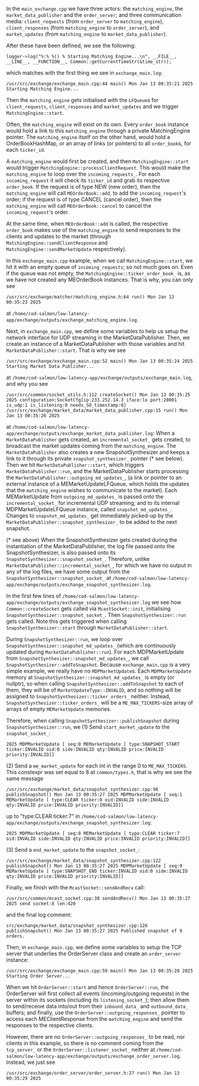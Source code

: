 In the `main_exchange.cpp` we have three actors: the `matching_engine`, the `market_data_publisher` and the `order_server`; and three communication media: `client_requests` (from `order_server` to `matching_engine`), `client_responses` (from `matching_engine` to `order_server`), and `market_updates` (from `matching_engine` to `market_data_publisher`).

After these have been defined, we see the following:
```
logger->log("%:% %() % Starting Matching Engine...\n", __FILE__, __LINE__, __FUNCTION__, Common::getCurrentTimeStr(&time_str));
```
which matches with the first thing we see in `exchange_main.log`:
```
/usr/src/exchange/exchange_main.cpp:44 main() Mon Jan 13 00:35:21 2025 Starting Matching Engine...
```
Then the `matching_engine` gets initialised with the `LFQueue`s for `client_requests`, `client_responses` and `market_updates` and we trigger `MatchingEngine::start`.

Often, the `matching_engine` will exist on its own. Every `order_book` instance would hold a link to this `matching_engine` through a private MatchingEngine pointer. The `matching_engine` itself on the other hand, would hold a OrderBookHashMap, or an array of links (or pointers) to all `order_book`s, for each `ticker_id`.

A `matching_engine` would first be created, and then `MatchingEngine::start` would trigger `MatchingEngine::processClientRequest`. This would make the `matching_engine` to loop over the `incoming_requests_`. For each `incoming_request` it will check its `ticker_id` and grab its respective `order_book`. If the request is of type NEW (new order), then the `matching_engine` will call `MEOrderBook::add`, to add the `incoming_request`'s order; if the request is of type CANCEL (cancel order), then the `matching_engine` will call `MEOrderBook::cancel` to cancel the `incoming_request`'s order.

At the same time, when `MEOrderBook::add` is called, the respective `order_book` makes use of the `matching_engine` to send responses to the clients and updates to the market (through `MatchingEngine::sendClientResponse` and `MatchingEngine::sendMarketUpdate` respectively).

In this `exchange_main.cpp` example, when we call `MatchingEngine::start`, we hit it with an empty queue of `incoming_requests`; so not much goes on. Even if the queue was not empty, the `MatchingEngine::ticker_order_book_` is, as we have not created any MEOrderBook instances. That is why, you can only see
```
/usr/src/exchange/matcher/matching_engine.h:64 run() Mon Jan 13 00:35:23 2025

```
at `/home/cod-salmon/low-latency-app/exchange/outputs/exchange_matching_engine.log`.

Next, in `exchange_main.cpp`, we define some variables to help us setup the network interface for UDP streaming in the MarketDataPublisher. Then, we create an instance of a MarketDataPublisher with those variables and hit `MarketDataPublisher::start`.  That is why we see
```
/usr/src/exchange/exchange_main.cpp:52 main() Mon Jan 13 00:35:24 2025 Starting Market Data Publisher...
```
at `/home/cod-salmon/low-latency-app/exchange/outputs/exchange_main.log`, and why you see 
```
/usr/src/common/socket_utils.h:112 createSocket() Mon Jan 13 00:35:25 2025 configuration:SocketCfg[ip:233.252.14.3 iface:lo port:20001 is_udp:1 is_listening:0 needs_SO_timestamp:0]
/usr/src/exchange/market_data/market_data_publisher.cpp:15 run() Mon Jan 13 00:35:26 2025
```
at `/home/cod-salmon/low-latency-app/exchange/outputs/exchange_market_data_publisher.log`: When a `MarketDataPublisher` gets created, an `incremental_socket_` gets created, to broadcast the market updates coming from the `matching_engine`.  The `MarketDataPublisher` also creates a new SnapshotSynthesizer and keeps a link to it through its private `snapshot_synthesizer_` pointer (* see below). Then we hit `MarketDataPublisher::start`, which triggers `MarketDataPublisher::run`, and the MarketDataPublisher starts processing the `MarketDataPublisher::outgoing_md_updates_`, (a link or pointer to an external instance of a MEMarketUpdateLFQueue, which holds the updates that the `matching_engine` wishes to communicate to the market). Each MEMarketUpdate from `outgoing_md_updates_` is passed onto the `incremental_socket_` for incremental UDP streaming; and to its internal MDPMarketUpdateLFQueue instance, called `snapshot_md_updates_`. Changes to `snapshot_md_updates_` get immediately picked-up by the `MarketDataPublisher::snapshot_synthesizer_` to be added to the next snapshot.

(* see above) When the SnapshotSynthesizer gets created during the instantiation of the MarketDataPublisher, the log file passed onto the SnapshotSynthesizer, is also passed onto its `SnapshotSynthesizer::snapshot_socket_`. Therefore, unlike `MarketDataPublisher::incremental_socket_`, for which we have no output in any of the log files, we have some output from the `SnapshotSynthesizer::snapshot_socket_` at `/home/cod-salmon/low-latency-app/exchange/outputs/exchange_snapshot_synthesizer.log`.

In the first few lines of `/home/cod-salmon/low-latency-app/exchange/outputs/exchange_snapshot_synthesizer.log` we see how `Common::createSocket` gets called via `McastSocket::init`, initialising `SnapshotSynthesizer::snapshot_socket_`. Then `SnapshotSynthesizer::run` gets called. Note this gets triggered when calling `SnapshotSynthesizer::start` through  `MarketDataPublisher::start`. 

During `SnapshotSynthesizer::run`, we loop over `SnapshotSynthesizer::snapshot_md_updates_` (which are continuously updated during `MarketDataPublisher::run`). For each MDPMarketUpdate from `SnapshotSynthesizer::snapshot_md_updates_`, we call `SnapshotSynthesizer::addToSnapshot`. Because `exchange_main.cpp` is a very simple example, we really have no `MDPMarketUpdate`s. Each `MDPMarketUpdate` memory at `SnapshotSynthesizer::snapshot_md_updates_` is empty (or nullptr), so when calling `SnapshotSynthesizer::addToSnapshot` to each of them, they will be of `MarketUpdateType::INVALID`, and so nothing will be assigned to `SnapshotSynthesizer::ticker_orders_` neither. Instead, `SnapshotSynthesizer::ticker_orders_` will be a `ME_MAX_TICKERS`-size array of arrays of empty `MEMarketUpdate` memories. 

Therefore, when calling `SnapshotSynthesizer::publishSnapshot` during `SnapshotSynthesizer::run`, we 
(1) Send `start_market_update` to the `snapshot_socket_`:
```
2025 MDPMarketUpdate [ seq:0 MEMarketUpdate [ type:SNAPSHOT_START ticker:INVALID oid:0 side:INVALID qty:INVALID price:INVALID priority:INVALID]]
``` 
(2) Send a `me_market_update` for each int in the range 0 to `ME_MAX_TICKERS`. This constexpr was set equal to 8 at `common/types.h`, that is why we see the same message 
```
/usr/src/exchange/market_data/snapshot_synthesizer.cpp:96 publishSnapshot() Mon Jan 13 00:35:27 2025 MDPMarketUpdate [ seq:1 MEMarketUpdate [ type:CLEAR ticker:0 oid:INVALID side:INVALID qty:INVALID price:INVALID priority:INVALID]]
```
up to "type:CLEAR ticker:7" in `/home/cod-salmon/low-latency-app/exchange/outputs/exchange_snapshot_synthesizer.log`:
```
2025 MDPMarketUpdate [ seq:8 MEMarketUpdate [ type:CLEAR ticker:7 oid:INVALID side:INVALID qty:INVALID price:INVALID priority:INVALID]]
```
(3) Send a `end_market_update` to the `snapshot_socket_`:
```
/usr/src/exchange/market_data/snapshot_synthesizer.cpp:122 publishSnapshot() Mon Jan 13 00:35:27 2025 MDPMarketUpdate [ seq:9 MEMarketUpdate [ type:SNAPSHOT_END ticker:INVALID oid:0 side:INVALID qty:INVALID price:INVALID priority:INVALID]]
```
Finally, we finish with the `McastSocket::sendAndRecv` call:
```
/usr/src/common/mcast_socket.cpp:38 sendAndRecv() Mon Jan 13 00:35:27 2025 send socket:8 len:420
```
and the final log comment:
```
src/exchange/market_data/snapshot_synthesizer.cpp:126 publishSnapshot() Mon Jan 13 00:35:27 2025 Published snapshot of 9 orders.
```

Then, in `exchange_main.cpp`, we define some variables to setup the TCP server that underlies the OrderServer class and create an `order_server` instance:
```
/usr/src/exchange/exchange_main.cpp:59 main() Mon Jan 13 00:35:28 2025 Starting Order Server...
```

When we hit `OrderServer::start` and hence `OrderServer::run`, the OrderServer will first collect all events (incoming/outgoing requests) in the server within its sockets (including its `listening_socket_`); then allow them to send/receive data into/out from their `inbound_data_` and `outbound_data_` buffers; and finally, use the `OrderServer::outgoing_responses_` pointer to access each MEClientResponse from the `matching_engine` and send the responses to the respective clients.

However, there are no `OrderServer::outgoing_responses_` to be read, nor clients in this example, so there is no comment coming from the `tcp_server_` or the `OrderServer::listener_socket_` neither at `/home/cod-salmon/low-latency-app/exchange/outputs/exchange_order_server.log`. Instead, we just see
```
/usr/src/exchange/order_server/order_server.h:27 run() Mon Jan 13 00:35:29 2025
``` 

